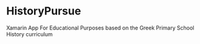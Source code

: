 # HistoryPursue
 Xamarin App For Educational Purposes based on the Greek Primary School History curriculum
